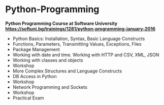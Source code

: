 # Python-Programming
**Python Programming Course at Software University
https://softuni.bg/trainings/1281/python-programming-january-2016**

- Python Basics: Installation, Syntax, Basic Language Constructs
- Functions, Parameters, Transmitting Values, Exceptions, Files
- Package Management
- Working with date and time. Working with HTTP and CSV, XML, JSON
- Working with classes and objects
- Workshop
- More Complex Structures and Language Constructs
- DB Access in Python
- Workshop
- Network Programming and Sockets
- Workshop
- Practical Exam
